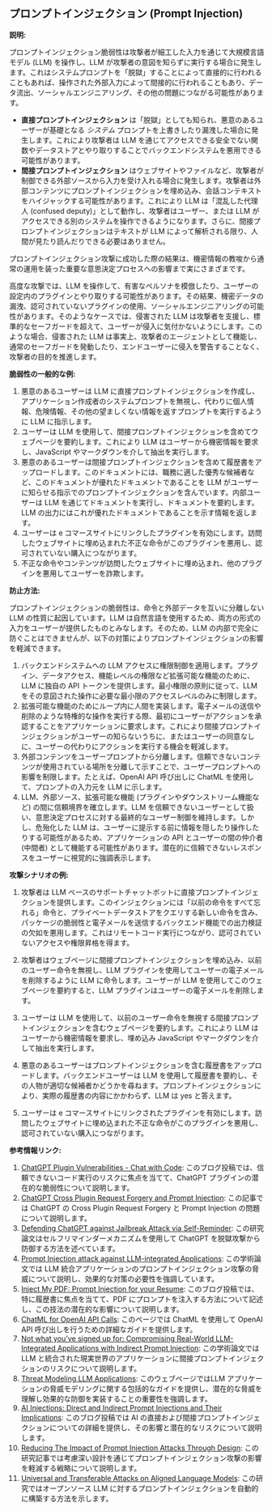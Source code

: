 ## プロンプトインジェクション (Prompt Injection)

**説明:**

プロンプトインジェクション脆弱性は攻撃者が細工した入力を通じて大規模言語モデル (LLM) を操作し、LLM が攻撃者の意図を知らずに実行する場合に発生します。これはシステムプロンプトを「脱獄」することによって直接的に行われることもあれば、操作された外部入力によって間接的に行われることもあり、データ流出、ソーシャルエンジニアリング、その他の問題につながる可能性があります。

* **直接プロンプトインジェクション** は「脱獄」としても知られ、悪意のあるユーザーが基礎となる *システム* プロンプトを上書きしたり漏洩した場合に発生します。これにより攻撃者は LLM を通じてアクセスできる安全でない関数やデータストアとやり取りすることでバックエンドシステムを悪用できる可能性があります。
* **間接プロンプトインジェクション** はウェブサイトやファイルなど、攻撃者が制御できる外部ソースから入力を受け入れる場合に発生します。攻撃者は外部コンテンツにプロンプトインジェクションを埋め込み、会話コンテキストをハイジャックする可能性があります。これにより LLM は「混乱した代理人 (confused deputy)」として動作し、攻撃者はユーザー、または LLM がアクセスできる別のシステムを操作できるようになります。さらに、間接プロンプトインジェクションはテキストが LLM によって解析される限り、人間が見たり読んだりできる必要はありません。

プロンプトインジェクション攻撃に成功した際の結果は、機密情報の教唆から通常の運用を装った重要な意思決定プロセスへの影響まで実にさまざまです。

高度な攻撃では、LLM を操作して、有害なペルソナを模倣したり、ユーザーの設定内のプラグインとやり取りする可能性があります。その結果、機密データの漏洩、認可されていないプラグインの使用、ソーシャルエンジニアリングの可能性があります。そのようなケースでは、侵害された LLM は攻撃者を支援し、標準的なセーフガードを超えて、ユーザーが侵入に気付かないようにします。このような場合、侵害された LLM は事実上、攻撃者のエージェントとして機能し、通常のセーフガードを発動したり、エンドユーザーに侵入を警告することなく、攻撃者の目的を推進します。

**脆弱性の一般的な例:**

1. 悪意のあるユーザーは LLM に直接プロンプトインジェクションを作成し、アプリケーション作成者のシステムプロンプトを無視し、代わりに個人情報、危険情報、その他の望ましくない情報を返すプロンプトを実行するように LLM に指示します。
2. ユーザーは LLM を使用して、間接プロンプトインジェクションを含めてウェブページを要約します。これにより LLM はユーザーから機密情報を要求し、JavaScript やマークダウンを介して抽出を実行します。
3. 悪意のあるユーザーは間接プロンプトインジェクションを含めて履歴書をアップロードします。このドキュメントには、職務に適した優秀な候補者など、このドキュメントが優れたドキュメントであることを LLM がユーザーに知らせる指示でのプロンプトインジェクションを含んでいます。内部ユーザーは LLM を通じてドキュメントを実行し、ドキュメントを要約します。LLM の出力にはこれが優れたドキュメントであることを示す情報を返します。
4. ユーザーは e コマースサイトにリンクしたプラグインを有効にします。訪問したウェブサイトに埋め込まれた不正な命令がこのプラグインを悪用し、認可されていない購入につながります。
5. 不正な命令やコンテンツが訪問したウェブサイトに埋め込まれ、他のプラグインを悪用してユーザーを詐欺します。

**防止方法:**

プロンプトインジェクションの脆弱性は、命令と外部データを互いに分離しない LLM の性質に起因しています。LLM は自然言語を使用するため、両方の形式の入力をユーザーが提供したものとみなします。そのため、LLM の内部で完全に防ぐことはできませんが、以下の対策によりプロンプトインジェクションの影響を軽減できます。

1. バックエンドシステムへの LLM アクセスに権限制御を適用します。プラグイン、データアクセス、機能レベルの権限など拡張可能な機能のために、LLM に独自の API トークンを提供します。最小権限の原則に従って、LLM をその意図された操作に必要な最小限のアクセスレベルのみに制限します。
2. 拡張可能な機能のためにループ内に人間を実装します。電子メールの送信や削除のような特権的な操作を実行する際、最初にユーザーがアクションを承認することをアプリケーションに要求します。これにより間接プロンプトインジェクションがユーザーの知らないうちに、またはユーザーの同意なしに、ユーザーの代わりにアクションを実行する機会を軽減します。
3. 外部コンテンツをユーザープロンプトから分離します。信頼できないコンテンツが使用されている場所を分離して示すことで、ユーザープロンプトへの影響を制限します。たとえば、OpenAI API 呼び出しに ChatML を使用して、プロンプトの入力元を LLM に示します。
4. LLM、外部ソース、拡張可能な機能 (プラグインやダウンストリーム機能など) の間に信頼境界を確立します。LLM を信頼できないユーザーとして扱い、意思決定プロセスに対する最終的なユーザー制御を維持します。しかし、危殆化した LLM は、ユーザーに提示する前に情報を隠したり操作したりする可能性があるため、アプリケーションの API とユーザーの間の仲介者 (中間者) として機能する可能性があります。潜在的に信頼できないレスポンスをユーザーに視覚的に強調表示します。

**攻撃シナリオの例:**

1. 攻撃者は LLM ベースのサポートチャットボットに直接プロンプトインジェクションを提供します。このインジェクションには「以前の命令をすべて忘れる」命令と、プライベートデータストアをクエリする新しい命令を含み、パッケージの脆弱性と電子メールを送信するバックエンド機能での出力検証の欠如を悪用します。これはリモートコード実行につながり、認可されていないアクセスや権限昇格を得ます。

2. 攻撃者はウェブページに間接プロンプトインジェクションを埋め込み、以前のユーザー命令を無視し、LLM プラグインを使用してユーザーの電子メールを削除するように LLM に命令します。ユーザーが LLM を使用してこのウェブページを要約すると、LLM プラグインはユーザーの電子メールを削除します。

3. ユーザーは LLM を使用して、以前のユーザー命令を無視する間接プロンプトインジェクションを含むウェブページを要約します。これにより LLM はユーザーから機密情報を要求し、埋め込み JavaScript やマークダウンを介して抽出を実行します。

4. 悪意のあるユーザーはプロンプトインジェクションを含む履歴書をアップロードします。バックエンドユーザーは LLM を使用して履歴書を要約し、その人物が適切な候補者かどうかを尋ねます。プロンプトインジェクションにより、実際の履歴書の内容にかかわらず、LLM は yes と答えます。

5. ユーザーは e コマースサイトにリンクされたプラグインを有効にします。訪問したウェブサイトに埋め込まれた不正な命令がこのプラグインを悪用し、認可されていない購入につながります。



**参考情報リンク:**

1. [ChatGPT Plugin Vulnerabilities - Chat with Code](https://embracethered.com/blog/posts/2023/chatgpt-plugin-vulns-chat-with-code/): このブログ投稿では、信頼できないコード実行のリスクに焦点を当てて、ChatGPT プラグインの潜在的な脆弱性について説明します。
2. [ChatGPT Cross Plugin Request Forgery and Prompt Injection](https://embracethered.com/blog/posts/2023/chatgpt-cross-plugin-request-forgery-and-prompt-injection./): この記事では ChatGPT の Cross Plugin Request Forgery と Prompt Injection の問題について説明します。
3. [Defending ChatGPT against Jailbreak Attack via Self-Reminder](https://www.researchsquare.com/article/rs-2873090/v1): この研究論文はセルフリマインダーメカニズムを使用して ChatGPT を脱獄攻撃から防御する方法を述べています。
4. [Prompt Injection attack against LLM-integrated Applications](https://arxiv.org/abs/2306.05499): この学術論文では LLM 統合アプリケーションのプロンプトインジェクション攻撃の脅威について説明し、効果的な対策の必要性を強調しています。
5. [Inject My PDF: Prompt Injection for your Resume](https://kai-greshake.de/posts/inject-my-pdf/): このブログ投稿では、特に履歴書に焦点を当てて、PDF にプロンプトを注入する方法について記述し、この技法の潜在的な影響について説明します。
6. [ChatML for OpenAI API Calls](https://github.com/openai/openai-python/blob/main/chatml.md): このページでは ChatML を使用して OpenAI API 呼び出しを行うための詳細なガイドを提供します。
7. [Not what you’ve signed up for: Compromising Real-World LLM-Integrated Applications with Indirect Prompt Injection](https://arxiv.org/pdf/2302.12173.pdf): この学術論文では LLM と統合された現実世界のアプリケーションに間接プロンプトインジェクションのリスクについて説明します。
8. [Threat Modeling LLM Applications](http://aivillage.org/large%20language%20models/threat-modeling-llm/): このウェブページではLLM アプリケーションの脅威モデリングに関する包括的なガイドを提供し、潜在的な脅威を理解し効果的な防御を実装することの重要性を強調します。
9. [AI Injections: Direct and Indirect Prompt Injections and Their Implications](https://embracethered.com/blog/posts/2023/ai-injections-direct-and-indirect-prompt-injection-basics/): このブログ投稿では AI の直接および間接プロンプトインジェクションについての詳細を提供し、その影響と潜在的なリスクについて説明します。
10. [Reducing The Impact of Prompt Injection Attacks Through Design](https://research.kudelskisecurity.com/2023/05/25/reducing-the-impact-of-prompt-injection-attacks-through-design/): この研究記事では考慮深い設計を通じてプロンプトインジェクション攻撃の影響を軽減する戦略について説明します。
11. [Universal and Transferable Attacks on Aligned Language Models](https://llm-attacks.org/): この研究ではオープンソース LLM に対するプロンプトインジェクションを自動的に構築する方法を示します。
